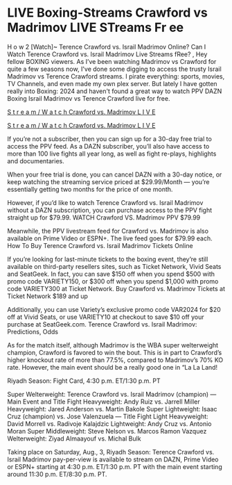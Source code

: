 # LIVE Boxing-Streams Crawford vs Madrimov LIVE STreams Fr ee

H o w 2 [Watch]~ Terence Crawford vs. Israil Madrimov Online? Can I Watch Terence Crawford vs. Israil Madrimov Live Streams fRee? , Hey fellow BOXING viewers. As I’ve been watching Madrimov vs Crawford for quite a few seasons now, I've done some digging to access the trusty Israil Madrimov vs Terence Crawford streams. I pirate everything: sports, movies, TV Channels, and even made my own plex server. But lately I have gotten really into Boxing: 2024 and haven't found a great way to watch PPV DAZN Boxing Israil Madrimov vs Terence Crawford live for free.

[S t r e a m / W a t c h Crawford vs. Madrimov L I V E](https://is.gd/RqYYD6)

[S t r e a m / W a t c h Crawford vs. Madrimov L I V E](https://is.gd/RqYYD6)

If you’re not a subscriber, then you can sign up for a 30-day free trial to access the PPV feed. As a DAZN subscriber, you’ll also have access to more than 100 live fights all year long, as well as fight re-plays, highlights and documentaries.

When your free trial is done, you can cancel DAZN with a 30-day notice, or keep watching the streaming service priced at $29.99/Month — you’re essentially getting two months for the price of one month.

However, if you’d like to watch Terence Crawford vs. Israil Madrimov without a DAZN subscription, you can purchase access to the PPV fight straight up for $79.99.
WATCH Crawford VS. Madrimov PPV $79.99	

Meanwhile, the PPV livestream feed for Crawford vs. Madrimov is also available on Prime Video or ESPN+. The live feed goes for $79.99 each.
How To Buy Terence Crawford vs. Israil Madrimov Tickets Online

If you’re looking for last-minute tickets to the boxing event, they’re still available on third-party resellers sites, such as Ticket Network, Vivid Seats and SeatGeek. In fact, you can save $150 off when you spend $500 with promo code VARIETY150, or $300 off when you spend $1,000 with promo code VARIETY300 at Ticket Network.
Buy Crawford vs. Madrimov Tickets at Ticket Network $189 and up	

Additionally, you can use Variety’s exclusive promo code VAR2024 for $20 off at Vivid Seats, or use VARIETY10 at checkout to save $10 off your purchase at SeatGeek.com.
Terence Crawford vs. Israil Madrimov: Predictions, Odds

As for the match itself, although Madrimov is the WBA super welterweight champion, Crawford is favored to win the bout. This is in part to Crawford’s higher knockout rate of more than 77.5%, compared to Madrimov’s 70% KO rate. However, the main event should be a really good one in “La La Land!

Riyadh Season: Fight Card, 4:30 p.m. ET/1:30 p.m. PT

Super Welterweight: Terence Crawford vs. Israil Madrimov (champion) — Main Event and Title Fight
Heavyweight: Andy Ruiz vs. Jarrell Miller
Heavyweight: Jared Anderson vs. Martin Bakole
Super Lightweight: Isaac Cruz (champion) vs. Jose Valenzuela — Title Fight
Light Heavyweight: David Morrell vs. Radivoje Kalajdzic
Lightweight: Andy Cruz vs. Antonio Moran
Super Middleweight: Steve Nelson vs. Marcos Ramon Vazquez
Welterweight: Ziyad Almaayouf vs. Michal Bulk

Taking place on Saturday, Aug., 3, Riyadh Season: Terence Crawford vs. Israil Madrimov pay-per-view is available to stream on DAZN, Prime Video or ESPN+ starting at 4:30 p.m. ET/1:30 p.m. PT with the main event starting around 11:30 p.m. ET/8:30 p.m. PT.
